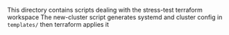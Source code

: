 This directory contains scripts dealing with the  stress-test terraform workspace
The new-cluster script generates systemd and cluster config in `templates/`
then terraform applies it
